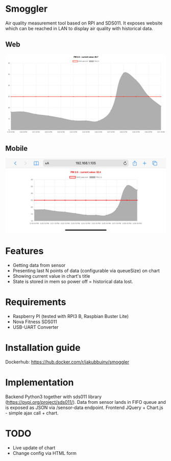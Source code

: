 # Smoggler
Air quality measurement tool based on RPI and SDS011. It exposes website which can be reached
in LAN to display air quality with historical data.

## Web
![alt text](https://github.com/jakubbujny/smoggler/blob/main/readme/web.png?raw=true)

## Mobile
![alt text](https://github.com/jakubbujny/smoggler/blob/main/readme/mobile.jpg?raw=true)

# Features
* Getting data from sensor
* Presenting last N points of data (configurable via queueSize) on chart
* Showing current value in chart's title
* State is stored in mem so power off = historical data lost.

# Requirements
* Raspberry PI (tested with RPI3 B, Raspbian Buster Lite)
* Nova Fitness SDS011 
* USB-UART Converter

# Installation guide

Dockerhub: https://hub.docker.com/r/jakubbujny/smoggler 

# Implementation
Backend Python3 together with sds011 library (https://pypi.org/project/sds011/).
Data from sensor lands in FIFO queue and is exposed as JSON via /sensor-data endpoint.
Frontend JQuery + Chart.js - simple ajax call + chart.

# TODO
* Live update of chart
* Change config via HTML form
